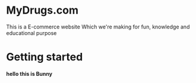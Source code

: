 # MyDrugs.com

This is a E-commerce website Which we're making for fun, knowledge and educational purpose

# Getting started

#### hello this is Bunny
